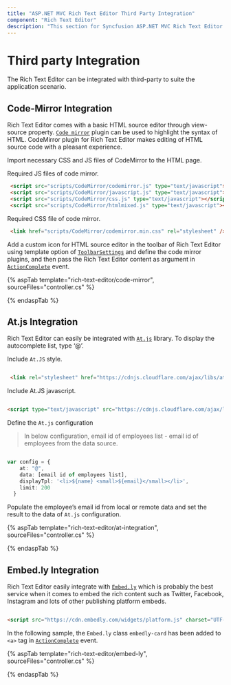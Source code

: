 ```yaml
---
title: "ASP.NET MVC Rich Text Editor Third Party Integration"
component: "Rich Text Editor"
description: "This section for Syncfusion ASP.NET MVC Rich Text Editor control explains on how to integrate additional third-party libraries to enhance the content."
---
```


# Third party Integration

The Rich Text Editor can be integrated with third-party to suite the application scenario.

## Code-Mirror Integration

Rich Text Editor comes with a basic HTML source editor through view-source property. [`Code mirror`](https://codemirror.net/) plugin can be used to highlight the syntax of HTML. CodeMirror plugin for Rich Text Editor makes editing of HTML source code with a pleasant experience.

Import necessary CSS and JS files of CodeMirror to the HTML page.

Required JS files of code mirror.

```html
 <script src="scripts/CodeMirror/codemirror.js" type="text/javascript"></script>
 <script src="scripts/CodeMirror/javascript.js" type="text/javascript"></script>
 <script src="scripts/CodeMirror/css.js" type="text/javascript"></script>
 <script src="scripts/CodeMirror/htmlmixed.js" type="text/javascript"></script>

```

Required CSS file of code mirror.

```html
 <link href="scripts/CodeMirror/codemirror.min.css" rel="stylesheet" />

```

Add a custom icon for HTML source editor in the toolbar of Rich Text Editor using template option of [`ToolbarSettings`](https://help.syncfusion.com/cr/aspnetcore-js2/Syncfusion.EJ2.RichTextEditor.RichTextEditor.html#Syncfusion_EJ2_RichTextEditor_RichTextEditor_ToolbarSettings) and define the code mirror plugins, and then pass the Rich Text Editor content as argument in [`ActionComplete`](https://help.syncfusion.com/cr/aspnetcore-js2/Syncfusion.EJ2.RichTextEditor.RichTextEditor.html#Syncfusion_EJ2_RichTextEditor_RichTextEditor_ActionComplete) event.

{% aspTab template="rich-text-editor/code-mirror", sourceFiles="controller.cs" %}

{% endaspTab %}

## At.js Integration

Rich Text Editor can easily be integrated with [`At.js`](https://github.com/ichord/At.js) library. To display the autocomplete list, type ‘@’.

Include `At.JS` style.

```html

 <link rel="stylesheet" href="https://cdnjs.cloudflare.com/ajax/libs/at.js/1.4.0/css/jquery.atwho.min.css">

```

Include At.JS javascript.

```html

<script type="text/javascript" src="https://cdnjs.cloudflare.com/ajax/libs/at.js/1.4.0/js/jquery.atwho.min.js"></script>

```

Define the `At.js` configuration

> In below configuration, email id of employees list - email id of employees from the data source.

```typescript

var config = {
    at: "@",
    data: [email id of employees list],
    displayTpl: '<li>${name} <small>${email}</small></li>',
    limit: 200
  }

```

Populate the employee’s email id from local or remote data and set the result to the data of `At.js` configuration.

{% aspTab template="rich-text-editor/at-integration", sourceFiles="controller.cs" %}

{% endaspTab %}

## Embed.ly Integration

Rich Text Editor easily integrate with [`Embed.ly`](https://embed.ly/) which is probably the best service when it comes to embed the rich content such as Twitter, Facebook, Instagram and lots of other publishing platform embeds.

```html

<script src="https://cdn.embedly.com/widgets/platform.js" charset="UTF-8"></script>

```

In the following sample, the `Embed.ly` class `embedly-card` has been added to `<a>` tag in [`ActionComplete`](https://help.syncfusion.com/cr/aspnetcore-js2/Syncfusion.EJ2.RichTextEditor.RichTextEditor.html#Syncfusion_EJ2_RichTextEditor_RichTextEditor_ActionComplete) event.

{% aspTab template="rich-text-editor/embed-ly", sourceFiles="controller.cs" %}

{% endaspTab %}